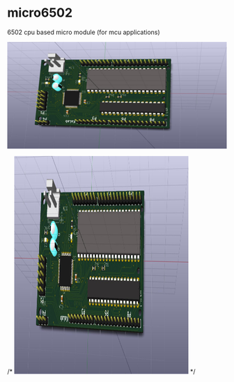 # micro6502
6502 cpu based micro module (for mcu applications)

![3D view](https://github.com/digitalinvitro/micro6502/raw/master/micro65-3D.jpg)

/* <img src="https://github.com/digitalinvitro/micro6502/raw/master/micro65-3D.jpg" width="400" height="500"/> */
